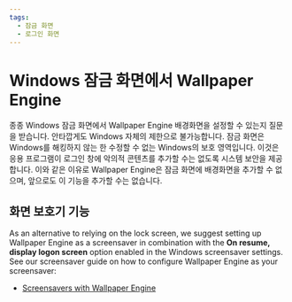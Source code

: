 ```yaml
---
tags:
  - 잠금 화면
  - 로그인 화면
---
```


# Windows 잠금 화면에서 Wallpaper Engine

종종 Windows 잠금 화면에서 Wallpaper Engine 배경화면을 설정할 수 있는지 질문을 받습니다. 안타깝게도 Windows 자체의 제한으로 불가능합니다. 잠금 화면은 Windows를 해킹하지 않는 한 수정할 수 없는 Windows의 보호 영역입니다. 이것은 응용 프로그램이 로그인 창에 악의적 콘텐츠를 추가할 수는 없도록 시스템 보안을 제공합니다. 이와 같은 이유로 Wallpaper Engine은 잠금 화면에 배경화면을 추가할 수 없으며, 앞으로도 이 기능을 추가할 수는 없습니다.

## 화면 보호기 기능

As an alternative to relying on the lock screen, we suggest setting up Wallpaper Engine as a screensaver in combination with the **On resume, display logon screen** option enabled in the Windows screensaver settings. See our screensaver guide on how to configure Wallpaper Engine as your screensaver:

* [Screensavers with Wallpaper Engine](/functionality/screensaver.html)